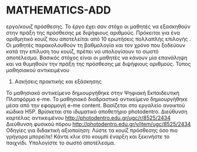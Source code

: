 # MATHEMATICS-ADD

εργο/κουιζ πρόσθεσης.
Το έργο έχει σαν στόχο οι μαθητές να
εξασκηθούν  στην πράξη της πρόσθεσης με διψήφιους αριθμούς.
Πρόκειται για ένα αριθμητικό κουίζ που αποτελείται από 10 ερωτήσεις πολλαπλής επιλογής . Οι μαθητές παρακολουθούν τη βαθμολογία και τον χρόνο που ξοδεύουν κατά την επίλυση του κουίζ, πρέπει να υπολογίσουν το σωστό αποτέλεσμα. Βασικός στόχος είναι οι μαθητές να κάνουν μία επανάληψη και να θυμηθούν την πράξη της πρόσθεσης με διψήφιους αριθμούς.
Τύπος μαθησιακού αντικειμένου
1) Ασκήσεις πρακτικής και εξάσκησης

Το μαθησιακό αντικείμενο δημιουργήθηκε στην Ψηφιακή Εκπαιδευτική Πλατφόρμα e-me.
Το μαθησιακό διαδραστικό αντικείμενο δημιουργήθηκε μέσα από την εφαρμογή e-me content.
Βασίζεται στο εργαλείο ανοικτού κώδικα H5P.
Βρίσκεται στο ιδυματικό αποθετήριο photodentro.
Διεύθυνση καρτέλας αντικειμένου http://photodentro.edu.gr/ugc/r/8525/2434
Διεύθυνση φυσικού πόρου http://photodentro.edu.gr/v/item/ugc/8525/2434
Οδηγίες για διδακτική αξιοποίηση:
Λύστε τα κουίζ πρόσθεσης όσο πιο γρήγορα μπορείτε! Κάντε κλικ στο κουμπί έναρξη και ξεκινήστε το παιχνίδι. Υπολογίστε το σωστό αποτέλεσμα.
